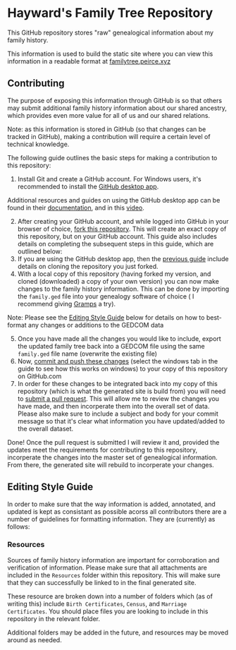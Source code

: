 # Hayward's Family Tree Repository

This GitHub repository stores "raw" genealogical information about my family history.

This information is used to build the static site where you can view this information in a readable format at [familytree.peirce.xyz](https://familytree.peirce.xyz)

## Contributing

The purpose of exposing this information through GitHub is so that others may submit additional family history information about our shared ancestry, which provides even more value for all of us and our shared relations.

Note: as this information is stored in GitHub (so that changes can be tracked in GitHub), making a contribution will require a certain level of technical knowledge. 

The following guide outlines the basic steps for making a contribution to this repository:

1. Install Git and create a GitHub account. For Windows users, it's recommended to install the [GitHub desktop app](https://desktop.github.com/).

Additional resources and guides on using the GitHub desktop app can be found in their [documentation](https://help.github.com/en/desktop), and in this [video](https://www.youtube.com/watch?v=C69-s2o9wqw).

2. After creating your GitHub account, and while logged into GitHub in your browser of choice, [fork this repository](https://guides.github.com/activities/forking/). This will create an exact copy of this repository, but on your GitHub account. This guide also includes details on completing the subsequent steps in this guide, which are outlined below:
3. If you are using the GitHub desktop app, then the [previous guide](https://guides.github.com/activities/forking/) include details on cloning the repository you just forked.
4. With a local copy of this repository (having forked my version, and cloned (downloaded) a copy of your own version) you can now make changes to the family history information. This can be done by importing the `family.ged` file into your genealogy software of choice ( I recommend giving [Gramps](https://www.gramps-project.org/wiki/index.php?title=Download#MS_Windows) a try).

Note: Please see the [Editing Style Guide](#editing-style-guide) below for details on how to best-format any changes or additions to the GEDCOM data

5. Once you have made all the changes you would like to include, export the updated family tree back into a GEDCOM file using the same `family.ged` file name (overwrite the existing file)
6. Now, [commit and push these changes](https://help.github.com/en/desktop/contributing-to-projects/committing-and-reviewing-changes-to-your-project) (select the windows tab in the guide to see how this works on windows) to your copy of this repository on GitHub.com
7. In order for these changes to be integrated back into my copy of this repository (which is what the generated site is build from) you will need to [submit a pull request](https://help.github.com/en/desktop/contributing-to-projects/creating-a-pull-request). This will allow me to review the changes you have made, and then incorperate them into the overall set of data. Please also make sure to include a subject and body for your commit message so that it's clear what information you have updated/added to the overall dataset.

Done! Once the pull request is submitted I will review it and, provided the updates meet the requirements for contributing to this repository, incorperate the changes into the master set of genealogical information. From there, the generated site will rebuild to incorperate your changes.


## Editing Style Guide

In order to make sure that the way information is added, annotated, and updated is kept as consistant as possible acorss all contributors there are a number of guidelines for formatting information. They are (currently) as follows:

### Resources
Sources of family history information are important for corroboration and verification of information. Please make sure that all attachments are included in the `Resources` folder within this repository. This will make sure that they can successfully be linked to in the final generated site. 

These resource are broken down into a number of folders which (as of writing this) include `Birth Certificates`, `Census`, and `Marriage Certificates`. You should place files you are looking to include in this repository in the relevant folder.

Additional folders may be added in the future, and resources may be moved around as needed.
